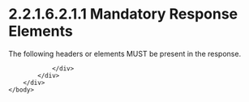 <html dir="LTR" xmlns:mshelp="http://msdn.microsoft.com/mshelp" xmlns:ddue="http://ddue.schemas.microsoft.com/authoring/2003/5" xmlns:xlink="http://www.w3.org/1999/xlink" xmlns:tool="http://www.microsoft.com/tooltip">
    <head>
        <meta http-equiv="Content-Type" content="text/html; CHARSET=utf-8"></meta>
        <meta name="save" content="history"></meta>
        <title>2.2.1.6.2.1.1 Mandatory Response Elements</title>
        <xml>
            <mshelp:toctitle title="2.2.1.6.2.1.1 Mandatory Response Elements"></mshelp:toctitle>
            <mshelp:rltitle title="[MS-SSAS8]: Mandatory Response Elements"></mshelp:rltitle>
            <mshelp:keyword index="A" term="a5a10d77-9373-4dd4-ba39-de962e9ad54b"></mshelp:keyword>
            <mshelp:attr name="DCSext.ContentType" value="open specification"></mshelp:attr>
            <mshelp:attr name="AssetID" value="a5a10d77-9373-4dd4-ba39-de962e9ad54b"></mshelp:attr>
            <mshelp:attr name="TopicType" value="kbRef"></mshelp:attr>
            <mshelp:attr name="DCSext.Title" value="[MS-SSAS8]: Mandatory Response Elements" />
        </xml>
    </head>
    <body>
        <div id="header">
            <h1 class="heading">2.2.1.6.2.1.1 Mandatory Response Elements</h1>
        </div>
        <div id="mainSection">
            <div id="mainBody">
                <div id="allHistory" class="saveHistory"></div>
                <div id="sectionSection0" class="section" name="collapseableSection">
                    

<p>The following headers or elements MUST be present in the
response.</p>


                </div>
            </div>
        </div>
    </body>
</html>